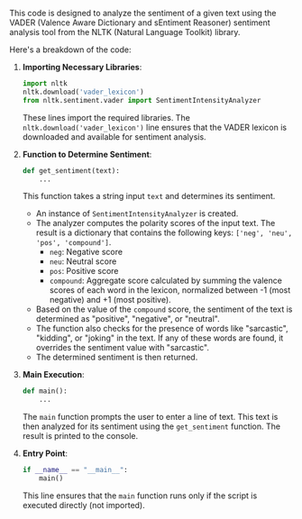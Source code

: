 This code is designed to analyze the sentiment of a given text using the VADER (Valence Aware Dictionary and sEntiment Reasoner) sentiment analysis tool from the NLTK (Natural Language Toolkit) library.

Here's a breakdown of the code:

1. **Importing Necessary Libraries**:
    ```python
    import nltk
    nltk.download('vader_lexicon')
    from nltk.sentiment.vader import SentimentIntensityAnalyzer
    ```
    These lines import the required libraries. The `nltk.download('vader_lexicon')` line ensures that the VADER lexicon is downloaded and available for sentiment analysis.

2. **Function to Determine Sentiment**:
    ```python
    def get_sentiment(text):
        ...
    ```
    This function takes a string input `text` and determines its sentiment.

    - An instance of `SentimentIntensityAnalyzer` is created.
    - The analyzer computes the polarity scores of the input text. The result is a dictionary that contains the following keys: `['neg', 'neu', 'pos', 'compound']`.
        - `neg`: Negative score
        - `neu`: Neutral score
        - `pos`: Positive score
        - `compound`: Aggregate score calculated by summing the valence scores of each word in the lexicon, normalized between -1 (most negative) and +1 (most positive).
    - Based on the value of the `compound` score, the sentiment of the text is determined as "positive", "negative", or "neutral".
    - The function also checks for the presence of words like "sarcastic", "kidding", or "joking" in the text. If any of these words are found, it overrides the sentiment value with "sarcastic".
    - The determined sentiment is then returned.

3. **Main Execution**:
    ```python
    def main():
        ...
    ```
    The `main` function prompts the user to enter a line of text. This text is then analyzed for its sentiment using the `get_sentiment` function. The result is printed to the console.

4. **Entry Point**:
    ```python
    if __name__ == "__main__":
        main()
    ```
    This line ensures that the `main` function runs only if the script is executed directly (not imported).
